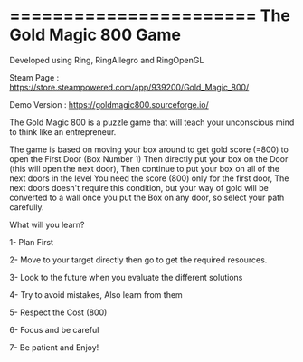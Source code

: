 =======================
The Gold Magic 800 Game
=======================

Developed using Ring, RingAllegro and RingOpenGL

Steam Page : https://store.steampowered.com/app/939200/Gold_Magic_800/

Demo Version : https://goldmagic800.sourceforge.io/

The Gold Magic 800 is a puzzle game that will teach your unconscious mind to think like an entrepreneur.

The game is based on moving your box around to get gold score (=800) to open the First Door (Box Number 1) 
Then directly put your box on the Door (this will open the next door), Then continue to put your box on all of the next doors in the level
You need the score (800) only for the first door, The next doors doesn't require this condition, but your way of gold will be converted to a wall 
once you put the Box on any door, so select your path carefully.

What will you learn?

1- Plan First

2- Move to your target directly then go to get the required resources.

3- Look to the future when you evaluate the different solutions

4- Try to avoid mistakes, Also learn from them

5- Respect the Cost (800)

6- Focus and be careful

7- Be patient and Enjoy! 
